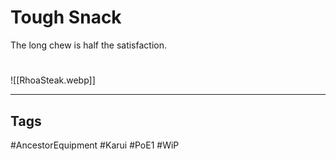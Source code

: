 # Tough Snack
The long chew is half the satisfaction.

#
![[RhoaSteak.webp]]

---
## Tags
#AncestorEquipment
#Karui
#PoE1 
#WiP 